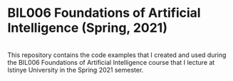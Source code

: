 # BIL006 Foundations of Artificial Intelligence (Spring, 2021)

<br>
This repository contains the code examples that I created and used during the BIL006 Foundations of Artificial Intelligence course that I lecture at Istinye University in the Spring 2021 semester.
